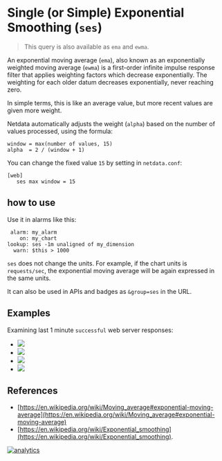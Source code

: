 # Single (or Simple) Exponential Smoothing (`ses`)

> This query is also available as `ema` and `ewma`.

An exponential moving average (`ema`), also known as an exponentially weighted moving average (`ewma`)
is a first-order infinite impulse response filter that applies weighting factors which decrease
exponentially. The weighting for each older datum decreases exponentially, never reaching zero.

In simple terms, this is like an average value, but more recent values are given more weight.

Netdata automatically adjusts the weight (`alpha`) based on the number of values processed,
using the formula:

```
window = max(number of values, 15)
alpha  = 2 / (window + 1)
```

You can change the fixed value `15` by setting in `netdata.conf`:

```
[web]
   ses max window = 15
```

## how to use

Use it in alarms like this:

```
 alarm: my_alarm
    on: my_chart
lookup: ses -1m unaligned of my_dimension
  warn: $this > 1000
```

`ses` does not change the units. For example, if the chart units is `requests/sec`, the exponential
moving average will be again expressed in the same units. 

It can also be used in APIs and badges as `&group=ses` in the URL.

## Examples

Examining last 1 minute `successful` web server responses:

- ![](https://registry.my-netdata.io/api/v1/badge.svg?chart=web_log_nginx.response_statuses&options=unaligned&dimensions=success&group=min&after=-60&label=min)
- ![](https://registry.my-netdata.io/api/v1/badge.svg?chart=web_log_nginx.response_statuses&options=unaligned&dimensions=success&group=average&after=-60&label=average&value_color=yellow)
- ![](https://registry.my-netdata.io/api/v1/badge.svg?chart=web_log_nginx.response_statuses&options=unaligned&dimensions=success&group=ses&after=-60&label=single+exponential+smoothing&value_color=orange)
- ![](https://registry.my-netdata.io/api/v1/badge.svg?chart=web_log_nginx.response_statuses&options=unaligned&dimensions=success&group=max&after=-60&label=max)

## References

- [https://en.wikipedia.org/wiki/Moving_average#exponential-moving-average](https://en.wikipedia.org/wiki/Moving_average#exponential-moving-average)
- [https://en.wikipedia.org/wiki/Exponential_smoothing](https://en.wikipedia.org/wiki/Exponential_smoothing).

[![analytics](https://www.google-analytics.com/collect?v=1&aip=1&t=pageview&_s=1&ds=github&dr=https%3A%2F%2Fgithub.com%2Fnetdata%2Fnetdata&dl=https%3A%2F%2Fmy-netdata.io%2Fgithub%2Fweb%2Fapi%2Fqueries%2Fses%2FREADME&_u=MAC~&cid=5792dfd7-8dc4-476b-af31-da2fdb9f93d2&tid=UA-64295674-3)]()
